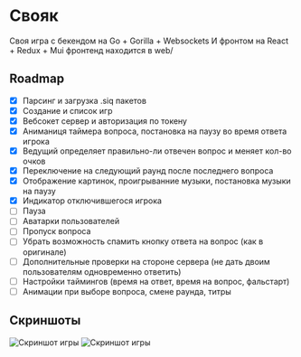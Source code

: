 # Свояк
Своя игра с бекендом на Go + Gorilla + Websockets
И фронтом на React + Redux + Mui
фронтенд находится в web/

## Roadmap
- [x] Парсинг и загрузка .siq пакетов
- [x] Создание и список игр
- [x] Вебсокет сервер и авторизация по токену
- [x] Аниманиця таймера вопроса, постановка на паузу во время ответа игрока
- [x] Ведущий определяет правильно-ли отвечен вопрос и меняет кол-во очков
- [x] Переключение на следующий раунд после последнего вопроса
- [x] Отображение картинок, проигрыванние музыки, постановка музыки на паузу
- [x] Индикатор отключившегося игрока 
- [ ] Пауза
- [ ] Аватарки пользователей
- [ ] Пропуск вопроса
- [ ] Убрать возможность спамить кнопку ответа на вопрос (как в оригинале)
- [ ] Дополнительные проверки на стороне сервера (не дать двоим пользователям одновременно ответить)
- [ ] Настройки таймингов (время на ответ, время на вопрос, фальстарт)
- [ ] Анимации при выборе вопроса, смене раунда, титры
## Скриншоты
![Скриншот игры](https://i.imgur.com/9UEToYc.png)
![Скриншот игры](https://i.imgur.com/8uEwyBs.png)
